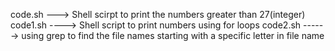 code.sh ---> Shell scirpt to print the numbers greater than 27(integer)
code1.sh  ----> Shell script to print numbers using for loops 
code2.sh ------> using grep to find the file names starting with a specific letter in file name
